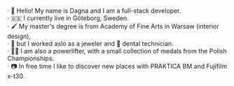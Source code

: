 · 👋 Hello! My name is Dagna and I am a full-stack developer. <br/>
· 🇸🇪 I currently live in Göteborg, Sweden. <br/>
· 🖌️ My master's degree is from Academy of Fine Arts in Warsaw (interior design), <br/>
· 💍 but I worked aslo as a jeweler and 🦷 dental technician. <br/>
· 🏋️‍♀️ I am also a powerlifter, with a small collection of medals from the Polish Championships. <br/>
· 📷 In free time I like to discover new places with PRAKTICA BM and Fujifilm x-t30.
